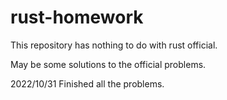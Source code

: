 # rust-homework

This repository has nothing to do with rust official.

May be some solutions to the official problems.

2022/10/31 Finished all the problems.
